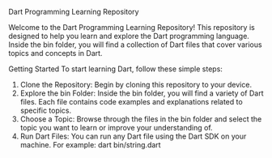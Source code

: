 Dart Programming Learning Repository

Welcome to the Dart Programming Learning Repository! This repository is designed to help you learn and explore the Dart programming language. Inside the bin folder, you will find a collection of Dart files that cover various topics and concepts in Dart.

Getting Started
To start learning Dart, follow these simple steps:
1. Clone the Repository: Begin by cloning this repository to your device.
2. Explore the bin Folder: Inside the bin folder, you will find a variety of Dart files. Each file contains code examples and explanations related to specific topics.
3. Choose a Topic: Browse through the files in the bin folder and select the topic you want to learn or improve your understanding of.
4. Run Dart Files: You can run any Dart file using the Dart SDK on your machine. For example:
   dart bin/string.dart
